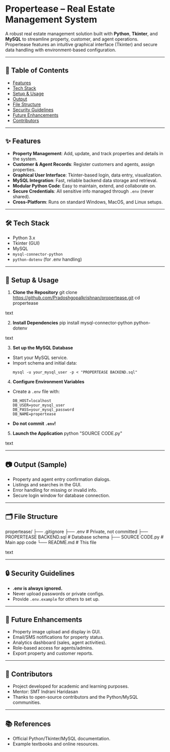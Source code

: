 # Propertease – Real Estate Management System

A robust real estate management solution built with **Python**, **Tkinter**, and **MySQL** to streamline property, customer, and agent operations.  
Propertease features an intuitive graphical interface (Tkinter) and secure data handling with environment-based configuration.

---

## 📖 Table of Contents
- [Features](#-features)
- [Tech Stack](#-tech-stack)
- [Setup & Usage](#-setup--usage)
- [Output](#-output)
- [File Structure](#-file-structure)
- [Security Guidelines](#-security-guidelines)
- [Future Enhancements](#-future-enhancements)
- [Contributors](#-contributors)

---

## ✨ Features

- **Property Management**: Add, update, and track properties and details in the system.
- **Customer & Agent Records**: Register customers and agents, assign properties.
- **Graphical User Interface**: Tkinter-based login, data entry, visualization.
- **MySQL Integration**: Fast, reliable backend data storage and retrieval.
- **Modular Python Code**: Easy to maintain, extend, and collaborate on.
- **Secure Credentials**: All sensitive info managed through `.env` (never shared).
- **Cross-Platform**: Runs on standard Windows, MacOS, and Linux setups.

---

## 🛠️ Tech Stack

- Python 3.x
- Tkinter (GUI)
- MySQL
- `mysql-connector-python`
- `python-dotenv` (for .env handling)

---

## 🚀 Setup & Usage

1. **Clone the Repository**
git clone https://github.com/Pradoshgopalkrishnan/propertease.git
cd propertease

text

2. **Install Dependencies**
pip install mysql-connector-python python-dotenv

text

3. **Set up the MySQL Database**
- Start your MySQL service.
- Import schema and initial data:
  ```
  mysql -u your_mysql_user -p < "PROPERTEASE BACKEND.sql"
  ```

4. **Configure Environment Variables**
- Create a `.env` file with:
  ```
  DB_HOST=localhost
  DB_USER=your_mysql_user
  DB_PASS=your_mysql_password
  DB_NAME=propertease
  ```
- **Do not commit `.env`!**

5. **Launch the Application**
python "SOURCE CODE.py"

text

---

## 📷 Output (Sample)

- Property and agent entry confirmation dialogs.
- Listings and searches in the GUI.
- Error handling for missing or invalid info.
- Secure login window for database connection.

---

## 🗂️ File Structure

propertease/
├── .gitignore
├── .env # Private, not committed
├── PROPERTEASE BACKEND.sql # Database schema
├── SOURCE CODE.py # Main app code
└── README.md # This file

text

---

## 🔒 Security Guidelines

- **.env is always ignored.**
- Never upload passwords or private configs.
- Provide `.env.example` for others to set up.

---

## 🔮 Future Enhancements

- Property image upload and display in GUI.
- Email/SMS notifications for property status.
- Analytics dashboard (sales, agent activities).
- Role-based access for agents/admins.
- Export property and customer reports.

---

## 👥 Contributors

- Project developed for academic and learning purposes.
- Mentor: SMT Indrani Haridasan
- Thanks to open-source contributors and the Python/MySQL communities.

---

## 📚 References

- Official Python/Tkinter/MySQL documentation.
- Example textbooks and online resources.
